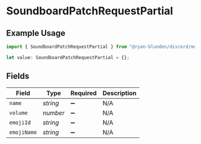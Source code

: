 # SoundboardPatchRequestPartial

## Example Usage

```typescript
import { SoundboardPatchRequestPartial } from "@ryan-blunden/discord/models/components";

let value: SoundboardPatchRequestPartial = {};
```

## Fields

| Field              | Type               | Required           | Description        |
| ------------------ | ------------------ | ------------------ | ------------------ |
| `name`             | *string*           | :heavy_minus_sign: | N/A                |
| `volume`           | *number*           | :heavy_minus_sign: | N/A                |
| `emojiId`          | *string*           | :heavy_minus_sign: | N/A                |
| `emojiName`        | *string*           | :heavy_minus_sign: | N/A                |